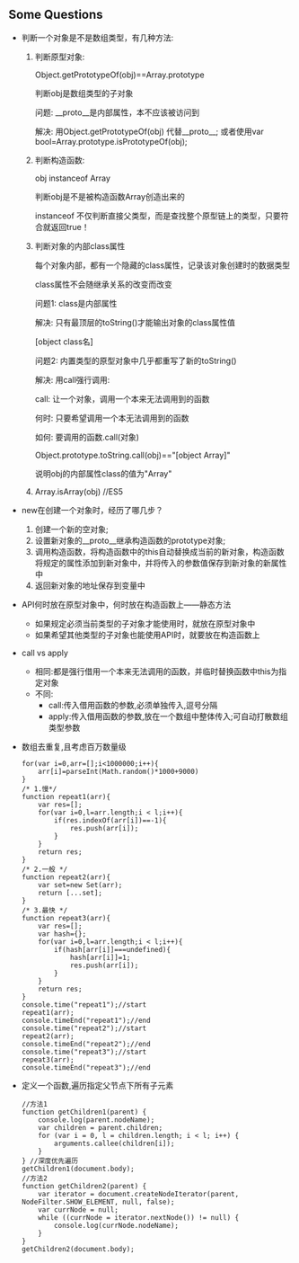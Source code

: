 ## Some Questions
- 判断一个对象是不是数组类型，有几种方法: 
    1. 判断原型对象: 
            
        Object.getPrototypeOf(obj)==Array.prototype   
            
        判断obj是数组类型的子对象
            
        问题: __proto__是内部属性，本不应该被访问到
            
        解决: 用Object.getPrototypeOf(obj) 代替__proto__; 或者使用var bool=Array.prototype.isPrototypeOf(obj);
            
    2. 判断构造函数:
            
        obj instanceof Array 
        
        判断obj是不是被构造函数Array创造出来的
            
        instanceof 不仅判断直接父类型，而是查找整个原型链上的类型，只要符合就返回true！
    3. 判断对象的内部class属性
            
        每个对象内部，都有一个隐藏的class属性，记录该对象创建时的数据类型
            
        class属性不会随继承关系的改变而改变
            
        问题1: class是内部属性
            
        解决: 只有最顶层的toString()才能输出对象的class属性值
            
        [object class名]
            
        问题2: 内置类型的原型对象中几乎都重写了新的toString()
            
        解决: 用call强行调用: 
            
        call: 让一个对象，调用一个本来无法调用到的函数
            
        何时: 只要希望调用一个本无法调用到的函数
            
        如何: 要调用的函数.call(对象)
            
        Object.prototype.toString.call(obj)=="[object Array]"
            
        说明obj的内部属性class的值为"Array"
    4. Array.isArray(obj) //ES5

- new在创建一个对象时，经历了哪几步？
    1. 创建一个新的空对象;
    2. 设置新对象的__proto__继承构造函数的prototype对象;
    3. 调用构造函数，将构造函数中的this自动替换成当前的新对象，构造函数将规定的属性添加到新对象中，并将传入的参数值保存到新对象的新属性中
    4. 返回新对象的地址保存到变量中        

- API何时放在原型对象中，何时放在构造函数上——静态方法
    - 如果规定必须当前类型的子对象才能使用时，就放在原型对象中
    - 如果希望其他类型的子对象也能使用API时，就要放在构造函数上

- call vs apply
    - 相同:都是强行借用一个本来无法调用的函数，并临时替换函数中this为指定对象
    - 不同: 
      - call:传入借用函数的参数,必须单独传入,逗号分隔
      - apply:传入借用函数的参数,放在一个数组中整体传入;可自动打散数组类型参数

- 数组去重复,且考虑百万数量级
    ``````````
    for(var i=0,arr=[];i<1000000;i++){
		arr[i]=parseInt(Math.random()*1000+9000)
	}
    /* 1.慢*/
    function repeat1(arr){
        var res=[];
        for(var i=0,l=arr.length;i < l;i++){
            if(res.indexOf(arr[i])==-1){
                res.push(arr[i]);
            }
        }
        return res;
    }
    /* 2.一般 */
    function repeat2(arr){
        var set=new Set(arr);
        return [...set];
    }
    /* 3.最快 */ 
    function repeat3(arr){
		var res=[];
		var hash={};
		for(var i=0,l=arr.length;i < l;i++){
			if(hash[arr[i]]===undefined){
				hash[arr[i]]=1;
				res.push(arr[i]);
			}
		}
		return res;
	}
    console.time("repeat1");//start
	repeat1(arr);
	console.timeEnd("repeat1");//end
	console.time("repeat2");//start
	repeat2(arr);
	console.timeEnd("repeat2");//end
	console.time("repeat3");//start
	repeat3(arr);
	console.timeEnd("repeat3");//end
    ``````````
- 定义一个函数,遍历指定父节点下所有子元素
    ``````````
    //方法1
    function getChildren1(parent) {
        console.log(parent.nodeName);
        var children = parent.children;
        for (var i = 0, l = children.length; i < l; i++) {
            arguments.callee(children[i]);
        }
    } //深度优先遍历
    getChildren1(document.body);
    //方法2
    function getChildren2(parent) {
        var iterator = document.createNodeIterator(parent, NodeFilter.SHOW_ELEMENT, null, false);
        var currNode = null;
        while ((currNode = iterator.nextNode()) != null) {
            console.log(currNode.nodeName);
        }
    }
    getChildren2(document.body);
    ```````````

		
